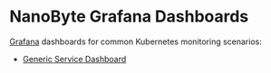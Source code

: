 # NanoByte Grafana Dashboards

[Grafana](https://grafana.com/grafana/) dashboards for common Kubernetes monitoring scenarios:
- [Generic Service Dashboard](generic-service/)

